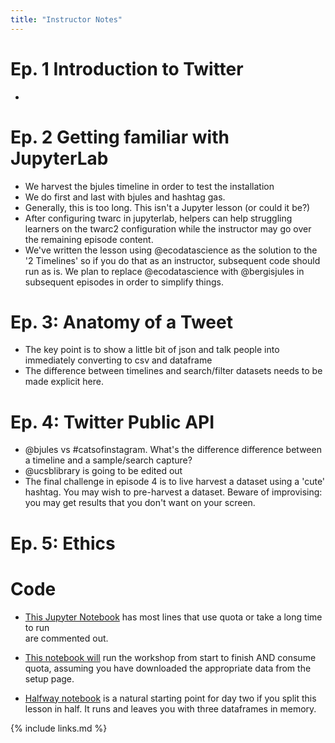 ```yaml
---
title: "Instructor Notes"
---
```


# Ep. 1 Introduction to Twitter
* 

# Ep. 2 Getting familiar with JupyterLab

* We harvest the bjules timeline in order to test the installation
* We do first and last with bjules and hashtag gas.
* Generally, this is too long. This isn't a Jupyter lesson (or could it be?)
* After configuring twarc in jupyterlab, helpers can help struggling learners on the twarc2 
  configuration while the instructor may go over the remaining episode content.
* We've written the lesson using @ecodatascience as the  solution to the '2 Timelines' 
  so if you do that as an instructor, subsequent code should run as is. We plan to
  replace @ecodatascience with @bergisjules in subsequent episodes in order to simplify things.

# Ep. 3: Anatomy of a Tweet

* The key point is to show a little bit of json and talk people into
  immediately converting to csv and dataframe
* The difference between timelines and search/filter datasets needs
  to be made explicit here.

# Ep. 4: Twitter Public API

* @bjules vs #catsofinstagram. What's the difference difference between a 
  timeline and a sample/search capture?
* @ucsblibrary is going to be edited out
* The final challenge in episode 4 is to live harvest a dataset
  using a 'cute' hashtag. You may wish to pre-harvest
  a dataset. Beware of improvising: you may get results that you
  don't want on your screen.
  
# Ep. 5: Ethics

# Code
* [This Jupyter Notebook](../code/TwarcWorkshop.ipynb) has 
  most lines that use quota or take a long time to run  
  are commented out.

* [This notebook will](../code/TwarcWorkshop_with_harvests.ipynb) run 
  the workshop from start to finish AND consume quota, assuming
  you have downloaded the appropriate data from the setup page.

* [Halfway notebook](../code/workshop_halfway.ipynb) is a natural
  starting point for day two if you split this lesson in half.
  It runs and leaves you with three dataframes in memory.


{% include links.md %}
